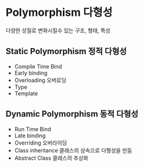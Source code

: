 # Polymorphism 다형성

다양한 성질로 변화시킬수 있는 구조, 형태, 특성

## Static Polymorphism 정적 다형성

- Compile Time Bind
- Early binding
- Overloading 오버로딩
- Type
- Template

## Dynamic Polymorphism 동적 다형성

- Run Time Bind
- Late binding
- Overriding 오버라이딩
- Class inheritance 클래스의 상속으로 다형성을 만듬
- Abstract Class 클래스의 추상화
